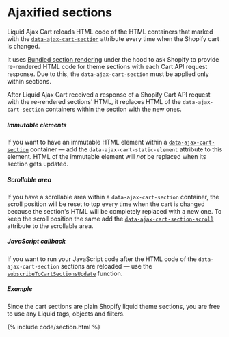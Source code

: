 # Ajaxified sections

Liquid Ajax Cart reloads HTML code of the HTML containers that marked with the [`data-ajax-cart-section`](/reference/data-ajax-cart-section/) attribute every time when the Shopify cart is changed. 

It uses [Bundled section rendering](https://shopify.dev/api/ajax/reference/cart#bundled-section-rendering) under the hood to ask Shopify to provide re-rendered HTML code for theme sections with each Cart API request response. Due to this, the `data-ajax-cart-section` must be applied only within sections.

After Liquid Ajax Cart received a response of a Shopify Cart API request with the re-rendered sections' HTML, it replaces HTML of the `data-ajax-cart-section` containers within the section with the new ones.

##### Immutable elements

If you want to have an immutable HTML element within a [`data-ajax-cart-section`](/reference/data-ajax-cart-section/) container — add the `data-ajax-cart-static-element` attribute to this element. HTML of the immutable element will *not* be replaced when its section gets updated.

##### Scrollable area

If you have a scrollable area within a `data-ajax-cart-section` container, the scroll position will be reset to top every time when the cart is changed because the section's HTML will be completely replaced with a new one. To keep the scroll position the same add the [`data-ajax-cart-section-scroll`](/reference/data-ajax-cart-section-scroll/) attribute to the scrollable area.


##### JavaScript callback

If you want to run your JavaScript code after the HTML code of the `data-ajax-cart-section` sections are reloaded — use the [`subscribeToCartSectionsUpdate`](/reference/subscribeToCartSectionsUpdate/) function.

##### Example 
Since the cart sections are plain Shopify liquid theme sections, you are free to use any Liquid tags, objects and filters.

{% include code/section.html %}
